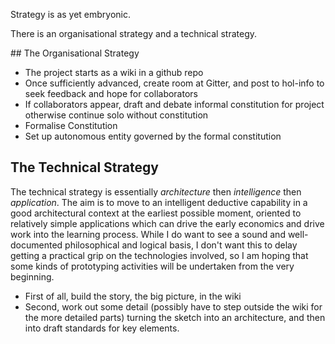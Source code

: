 Strategy is as yet embryonic.

There is an organisational strategy and a technical strategy.

## The Organisational Strategy

- The project starts as a wiki in a github repo
- Once sufficiently advanced, create room at Gitter, and post to hol-info to seek feedback and hope for collaborators
- If collaborators appear, draft and debate informal constitution for project  
otherwise continue solo without constitution
- Formalise Constitution
- Set up autonomous entity governed by the formal constitution

## The Technical Strategy

The technical strategy is essentially _architecture_ then _intelligence_ then _application_.
The aim is to move to an intelligent deductive capability in a good architectural context at the earliest possible moment, oriented to relatively simple applications which can drive the early economics and drive work into the learning process.
While I do want to see a sound and well-documented philosophical and logical basis, I don't want this to delay getting a practical grip on the technologies involved, so I am hoping that some kinds of prototyping activities will be undertaken from the very beginning.

- First of all, build the story, the big picture, in the wiki
- Second, work out some detail (possibly have to step outside the wiki for the more detailed parts) turning the sketch into an architecture, and then into draft standards for key elements.



